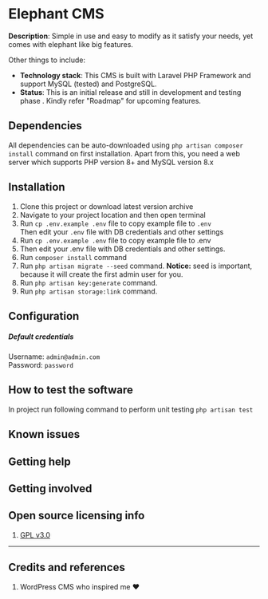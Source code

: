 # Elephant CMS

**Description**: Simple in use and easy to modify as it satisfy your needs, yet comes with elephant like big features.

Other things to include:

-   **Technology stack**: This CMS is built with Laravel PHP Framework and support MySQL (tested) and PostgreSQL.
-   **Status**: This is an initial release and still in development and testing phase . Kindly refer "Roadmap" for upcoming features.


## Dependencies

All dependencies can be auto-downloaded using `php artisan composer install` command on first installation. Apart from this, you need a web server which supports PHP version 8+ and MySQL version 8.x

## Installation

1. Clone this project or download latest version archive
2. Navigate to your project location and then open terminal
3. Run  `cp .env.example .env`  file to copy example file to  `.env`  
    Then edit your  `.env`  file with DB credentials and other settings
4. Run `cp .env.example .env` file to copy example file to .env
5. Then edit your .env file with DB credentials and other settings.
6. Run `composer install` command
7. Run `php artisan migrate --seed` command. **Notice:** seed is important, because it will create the first admin user for you.
8. Run `php artisan key:generate` command.
9. Run `php artisan storage:link` command.

## Configuration

##### Default credentials
Username:  `admin@admin.com`  
Password:  `password`


## How to test the software

In project run following command to perform unit testing
`php artisan test`


## Known issues

## Getting help

## Getting involved

## Open source licensing info

1.  [GPL v3.0](https://github.com/shivampandya24/Elephant-CMS/blob/main/LICENSE)

----------

## Credits and references

1.  WordPress CMS who inspired me ♥